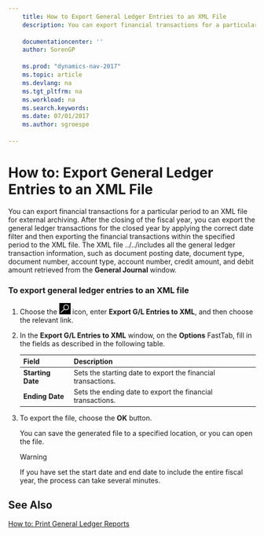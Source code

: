 ```yaml
---
    title: How to Export General Ledger Entries to an XML File 
    description: You can export financial transactions for a particular period to an XML file for external archiving. After the closing of the fiscal year, you can export the general ledger transactions for the closed year by applying the correct date filter and then exporting the financial transactions within the specified period to the XML file. The XML file ../../includes all the general ledger transaction information, such as document posting date, document type, document number, account type, account number, credit amount, and debit amount retrieved from the **General Journal** window.
    
    documentationcenter: ''
    author: SorenGP

    ms.prod: "dynamics-nav-2017"
    ms.topic: article
    ms.devlang: na
    ms.tgt_pltfrm: na
    ms.workload: na
    ms.search.keywords:
    ms.date: 07/01/2017
    ms.author: sgroespe

---
```

# How to: Export General Ledger Entries to an XML File
You can export financial transactions for a particular period to an XML file for external archiving. After the closing of the fiscal year, you can export the general ledger transactions for the closed year by applying the correct date filter and then exporting the financial transactions within the specified period to the XML file. The XML file ../../includes all the general ledger transaction information, such as document posting date, document type, document number, account type, account number, credit amount, and debit amount retrieved from the **General Journal** window.  
  
### To export general ledger entries to an XML file  
  
1.  Choose the ![Search for Page or Report](../../media/ui-search/search_small.png "Search for Page or Report icon") icon, enter **Export G/L Entries to XML**, and then choose the relevant link.  
  
2.  In the **Export G/L Entries to XML** window, on the **Options** FastTab, fill in the fields as described in the following table.  
  
    |Field|Description|  
    |---------------------------------|---------------------------------------|  
    |**Starting Date**|Sets the starting date to export the financial transactions.|  
    |**Ending Date**|Sets the ending date to export the financial transactions.|  
  
3.  To export the file, choose the **OK** button.  
  
     You can save the generated file to a specified location, or you can open the file.  
  
    > [!WARNING]  
    >  If you have set the start date and end date to include the entire fiscal year, the process can take several minutes.  
  
## See Also  
 [How to: Print General Ledger Reports](how-to-print-general-ledger-reports.md)